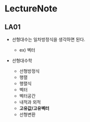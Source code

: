 # LectureNote

## LA01

- 선형대수는 일차방정식을 생각하면 된다.
  - ex) 벡터

- 선형대수학
  - 선형방정식
  - 행렬
  - 행렬식
  - 벡터
  - 벡터공간
  - 내적과 외적
  - **고유값/고유벡터**
  - 선형변환

